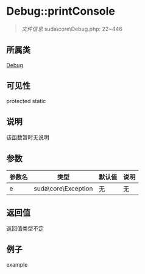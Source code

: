 # Debug::printConsole



> *文件信息* suda\core\Debug.php: 22~446

## 所属类 

[Debug](../Debug.md)

## 可见性

 protected static

## 说明

该函数暂时无说明


## 参数


| 参数名 | 类型 | 默认值 | 说明 |
|--------|-----|-------|-------|
| e |  suda\core\Exception | 无 | 无 |



## 返回值

返回值类型不定


## 例子

example